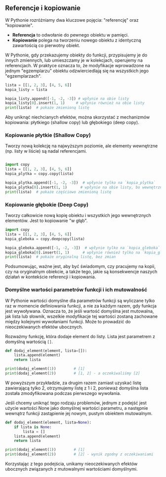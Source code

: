 ## Referencje i kopiowanie

W Pythonie rozróżniamy dwa kluczowe pojęcia: "referencję" oraz "kopiowanie".

- **Referencja** to odwołanie do pewnego obiektu w pamięci.
- **Kopiowanie** polega na tworzeniu nowego obiektu z identyczną zawartością co pierwotny obiekt.

W Pythonie, gdy przekazujemy obiekty do funkcji, przypisujemy je do innych zmiennych, lub umieszczamy je w kolekcjach, operujemy na referencjach. W praktyce oznacza to, że modyfikacje wprowadzone na jednym "egzemplarzu" obiektu odzwierciedlają się na wszystkich jego "egzemplarzach".

```python
lista = [[1, 2, 3], [4, 5, 6]]
kopia_listy = lista

kopia_listy.append([-1, -2, -3]) # wpłynie na obie listy
kopia_listy[0].insert(1, 1)     # wpłynie również na obie listy
print(lista)  # pokaże zmienioną listę
```

Aby uniknąć niechcianych efektów, można skorzystać z mechanizmów kopiowania: płytkiego (shallow copy) lub głębokiego (deep copy).

### Kopiowanie płytkie (Shallow Copy)

Tworzy nową kolekcję na najwyższym poziomie, ale elementy wewnętrzne (np. listy w liście) są nadal referencjami.

```python

import copy
lista = [[1, 2, 3], [4, 5, 6]]
kopia_plytka = copy.copy(lista)

kopia_plytka.append([-1, -2, -3])  # wpłynie tylko na `kopia_plytka`
kopia_plytka[0].insert(1, 1)      # wpłynie na obie listy, bo wewnętrzne listy są referencjami
print(lista)  # pokaże częściowo zmienioną listę
```

### Kopiowanie głębokie (Deep Copy)

Tworzy całkowicie nową kopię obiektu i wszystkich jego wewnętrznych elementów. Jest to kopiowanie "w głąb".

```python
import copy
lista = [[1, 2, 3], [4, 5, 6]]
kopia_gleboka = copy.deepcopy(lista)

kopia_gleboka.append([-1, -2, -3])  # wpłynie tylko na `kopia_gleboka`
kopia_gleboka[0].insert(1, 1)      # wpłynie również tylko na `kopia_gleboka`
print(lista)  # pokaże oryginalną listę, bez zmian
```

Podsumowując, ważne jest, aby być świadomym, czy pracujemy na kopii, czy na oryginalnym obiekcie, a także tego, jakie są konsekwencje naszych działań w kontekście referencji i kopiowania.

### Domyślne wartości parametrów funkcji i ich mutowalność

W Pythonie wartości domyślne dla parametrów funkcji są wyliczane tylko raz w momencie definiowania funkcji, a nie za każdym razem, gdy funkcja jest wywoływana. Oznacza to, że jeśli wartość domyślna jest mutowalna, jak lista lub słownik, wszelkie modyfikacje tej wartości zostaną zachowane między kolejnymi wywołaniami funkcji. Może to prowadzić do nieoczekiwanych efektów ubocznych.

Rozważmy funkcję, która dodaje element do listy. Lista jest parametrem z domyślną wartością `[]`.

```python
def dodaj_element(element, lista=[]):
    lista.append(element)
    return lista

print(dodaj_element(1))        # [1]
print(dodaj_element(2))        # [1, 2] - a oczekiwaliśmy [2]
```

W powyższym przykładzie, za drugim razem zamiast uzyskać listę zawierającą tylko 2, otrzymujemy listę z 1 i 2, ponieważ domyślna lista została zmodyfikowana podczas pierwszego wywołania.

Jeśli chcemy uniknąć tego rodzaju problemów, jednym z podejść jest użycie wartości None jako domyślnej wartości parametru, a następnie wewnątrz funkcji zastąpienie jej nowym, pustym obiektem mutowalnym.

```python
def dodaj_element(element, lista=None):
    if lista is None:
        lista = []
    lista.append(element)
    return lista

print(dodaj_element(1))        # [1]
print(dodaj_element(2))        # [2] - wynik zgodny z oczekiwaniami
```

Korzystając z tego podejścia, unikamy nieoczekiwanych efektów ubocznych związanych z mutowalnymi wartościami domyślnymi.
